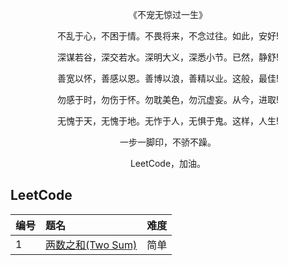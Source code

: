 
<center>

《不宠无惊过一生》

不乱于心，不困于情。不畏将来，不念过往。如此，安好!

深谋若谷，深交若水。深明大义，深悉小节。已然，静舒!

善宽以怀，善感以恩。善博以浪，善精以业。这般，最佳!

勿感于时，勿伤于怀。勿耽美色，勿沉虚妄。从今，进取!

无愧于天，无愧于地。无怍于人，无惧于鬼。这样，人生!

一步一脚印，不骄不躁。

LeetCode，加油。

</center>


## LeetCode

|编号|题名|难度|
|:----|:----|:----|
| 1 | [两数之和(Two Sum)](https://github.com/passin95/LearningNotes/blob/master/leetcode/两数之和.md) | 简单 |